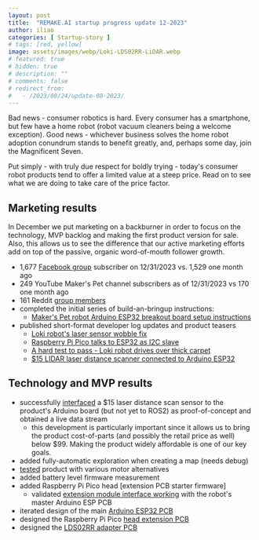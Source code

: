 ```yaml
---
layout: post
title:  "REMAKE.AI startup progress update 12-2023"
author: iliao
categories: [ Startup-story ]
# tags: [red, yellow]
image: assets/images/webp/Loki-LDS02RR-LiDAR.webp
# featured: true
# hidden: true
# description: ""
# comments: false
# redirect_from:
#   - /2023/08/24/update-08-2023/
---
```

Bad news - consumer robotics is hard. Every consumer has a smartphone, but few have a home robot (robot vacuum cleaners being a welcome exception). Good news - whichever business solves the home robot adoption conundrum stands to benefit greatly, and, perhaps some day, join the Magnificent Seven.

Put simply - with truly due respect for boldly trying - today's consumer robot products tend to offer a limited value at a steep price. Read on to see what we are doing to take care of the price factor.

## Marketing results
In December we put marketing on a backburner in order to focus on the technology, MVP backlog and making the first product version for sale. Also, this allows us to see the difference that our active marketing efforts add on top of the passive, organic word-of-mouth follower growth.

- 1,677 [Facebook group](https://www.facebook.com/groups/243730868651472/) subscriber on 12/31/2023 vs. 1,529 one month ago
- 249 YouTube Maker's Pet channel subscribers as of 12/31/2023 vs 170 one month ago
- 161 Reddit [group members](https://www.reddit.com/r/3dPrintedHomeRobots/)
- completed the initial series of build-an-bringup instructions:
  - [Maker's Pet robot Arduino ESP32 breakout board setup instructions](https://youtu.be/zizGI8MjANU)
- published short-format developer log updates and product teasers
  - [Loki robot's laser sensor wobble fix](https://youtu.be/WD62_UqrO44)
  - [Raspberry Pi Pico talks to ESP32 as I2C slave](https://youtube.com/shorts/zUeQN0SpRew)
  - [A hard test to pass - Loki robot drives over thick carpet](https://youtube.com/shorts/wqH1co2c_PE)
  - [$15 LIDAR laser distance scanner connected to Arduino ESP32](https://youtube.com/shorts/gaDnZ4Msw0E)

## Technology and MVP results
- successfully [interfaced](https://youtube.com/shorts/gaDnZ4Msw0E) a $15 laser distance scan sensor to the product's Arduino board (but not yet to ROS2) as proof-of-concept and obtained a live data stream
  - this development is particularly important since it allows us to bring the product cost-of-parts (and possibly the retail price as well) below $99. Making the product widely affordable is one of our key goals.
- added fully-automatic exploration when creating a map (needs debug)
- [tested](https://youtube.com/shorts/wqH1co2c_PE) product with various motor alternatives
- added battery level firmware measurement
- added Raspberry Pi Pico head [extension PCB starter firmware]
  - validated [extension module interface working](https://youtube.com/shorts/zUeQN0SpRew) with the robot's master Arduino ESP PCB
- iterated design of the main [Arduino ESP32 PCB](https://github.com/makerspet/pcb/tree/main/esp32_breakout)
- designed the Raspberry Pi Pico [head extension PCB](https://github.com/makerspet/pcb/tree/main/pico_breakout_head)
- designed the [LDS02RR adapter PCB](https://github.com/makerspet/pcb/tree/main/lds02rr_adapter)
